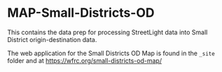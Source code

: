 # MAP-Small-Districts-OD

This contains the data prep for processing StreetLight data into Small District origin-destination data.

The web application for the Small Districts OD Map is found in the `_site` folder and at https://wfrc.org/small-districts-od-map/
